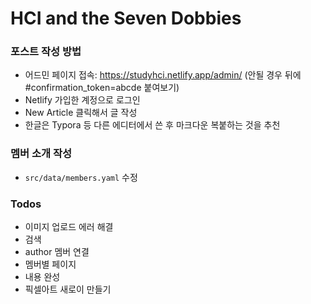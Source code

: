 # HCI and the Seven Dobbies

### 포스트 작성 방법
- 어드민 페이지 접속: https://studyhci.netlify.app/admin/ (안될 경우 뒤에 #confirmation_token=abcde 붙여보기)
- Netlify 가입한 계정으로 로그인
- New Article 클릭해서 글 작성
- 한글은 Typora 등 다른 에디터에서 쓴 후 마크다운 복붙하는 것을 추천

### 멤버 소개 작성
- `src/data/members.yaml` 수정

### Todos
- 이미지 업로드 에러 해결
- 검색
- author 멤버 연결
- 멤버별 페이지
- 내용 완성
- 픽셀아트 새로이 만들기